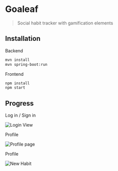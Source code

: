 # Goaleaf
>Social habit tracker with gamification elements
## Installation
Backend
```sh
mvn install
mvn spring-boot:run
```
Frontend
```sh
npm install
npm start
```
## Progress
Log in / Sign in

![Login View](https://i.ibb.co/q7NJwbY/goaleaf-login.png)

Profile

![Profile page](https://i.ibb.co/pnSxBkb/Untitled1.png)

Profile

![New Habit](https://i.ibb.co/JpWCSzf/Untitled.png)
